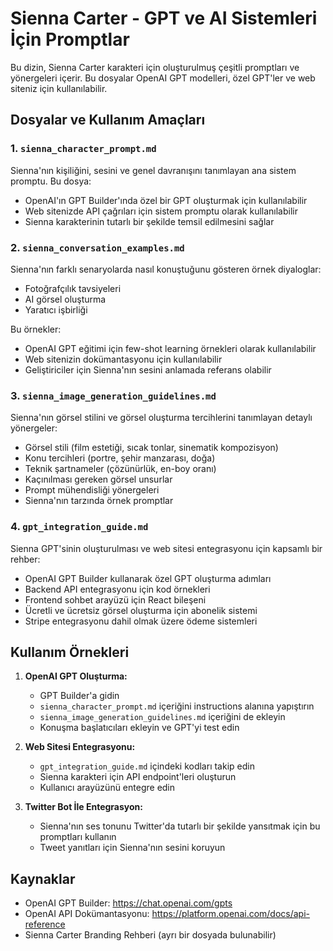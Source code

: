 # Sienna Carter - GPT ve AI Sistemleri İçin Promptlar

Bu dizin, Sienna Carter karakteri için oluşturulmuş çeşitli promptları ve yönergeleri içerir. Bu dosyalar OpenAI GPT modelleri, özel GPT'ler ve web siteniz için kullanılabilir.

## Dosyalar ve Kullanım Amaçları

### 1. `sienna_character_prompt.md`
Sienna'nın kişiliğini, sesini ve genel davranışını tanımlayan ana sistem promptu. Bu dosya:
- OpenAI'ın GPT Builder'ında özel bir GPT oluşturmak için kullanılabilir
- Web sitenizde API çağrıları için sistem promptu olarak kullanılabilir
- Sienna karakterinin tutarlı bir şekilde temsil edilmesini sağlar

### 2. `sienna_conversation_examples.md`
Sienna'nın farklı senaryolarda nasıl konuştuğunu gösteren örnek diyaloglar:
- Fotoğrafçılık tavsiyeleri
- AI görsel oluşturma
- Yaratıcı işbirliği

Bu örnekler:
- OpenAI GPT eğitimi için few-shot learning örnekleri olarak kullanılabilir
- Web sitenizin dokümantasyonu için kullanılabilir
- Geliştiriciler için Sienna'nın sesini anlamada referans olabilir

### 3. `sienna_image_generation_guidelines.md`
Sienna'nın görsel stilini ve görsel oluşturma tercihlerini tanımlayan detaylı yönergeler:
- Görsel stili (film estetiği, sıcak tonlar, sinematik kompozisyon)
- Konu tercihleri (portre, şehir manzarası, doğa)
- Teknik şartnameler (çözünürlük, en-boy oranı)
- Kaçınılması gereken görsel unsurlar
- Prompt mühendisliği yönergeleri
- Sienna'nın tarzında örnek promptlar

### 4. `gpt_integration_guide.md`
Sienna GPT'sinin oluşturulması ve web sitesi entegrasyonu için kapsamlı bir rehber:
- OpenAI GPT Builder kullanarak özel GPT oluşturma adımları
- Backend API entegrasyonu için kod örnekleri
- Frontend sohbet arayüzü için React bileşeni
- Ücretli ve ücretsiz görsel oluşturma için abonelik sistemi
- Stripe entegrasyonu dahil olmak üzere ödeme sistemleri

## Kullanım Örnekleri

1. **OpenAI GPT Oluşturma:**
   - GPT Builder'a gidin
   - `sienna_character_prompt.md` içeriğini instructions alanına yapıştırın
   - `sienna_image_generation_guidelines.md` içeriğini de ekleyin
   - Konuşma başlatıcıları ekleyin ve GPT'yi test edin

2. **Web Sitesi Entegrasyonu:**
   - `gpt_integration_guide.md` içindeki kodları takip edin
   - Sienna karakteri için API endpoint'leri oluşturun
   - Kullanıcı arayüzünü entegre edin

3. **Twitter Bot İle Entegrasyon:**
   - Sienna'nın ses tonunu Twitter'da tutarlı bir şekilde yansıtmak için bu promptları kullanın
   - Tweet yanıtları için Sienna'nın sesini koruyun

## Kaynaklar

- OpenAI GPT Builder: https://chat.openai.com/gpts
- OpenAI API Dokümantasyonu: https://platform.openai.com/docs/api-reference
- Sienna Carter Branding Rehberi (ayrı bir dosyada bulunabilir) 